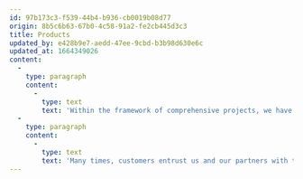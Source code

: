 ```yaml
---
id: 97b173c3-f539-44b4-b936-cb0019b08d77
origin: 8b5c6b63-67b0-4c58-91a2-fe2cb445d3c3
title: Products
updated_by: e428b9e7-aedd-47ee-9cbd-b3b98d630e6c
updated_at: 1664349026
content:
  -
    type: paragraph
    content:
      -
        type: text
        text: 'Within the framework of comprehensive projects, we have produced a wide variety of products for the most diverse living areas, ranging from furnishing apartments, family houses, office buildings, hotels, super yachts, and cruise ships.'
  -
    type: paragraph
    content:
      -
        type: text
        text: 'Many times, customers entrust us and our partners with the creative aspect of the project, but sometimes we work with customers who already provide us with their own creative concepts; in any case, we have always proactively ensured that our projects progress, right up to their successful completion.'
---
```


